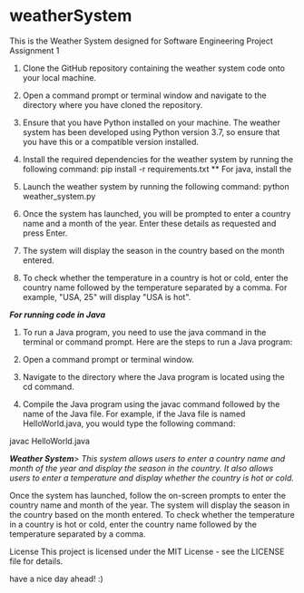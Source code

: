 # weatherSystem
This is the Weather System designed for Software Engineering Project Assignment 1


1. Clone the GitHub repository containing the weather system code onto your local machine.

2. Open a command prompt or terminal window and navigate to the directory where you have cloned the repository.

3. Ensure that you have Python installed on your machine. The weather system has been developed using Python version 3.7, so ensure that you have this or a compatible version installed.

3. Install the required dependencies for the weather system by running the following command: pip install -r requirements.txt
** For java, install the 

4. Launch the weather system by running the following command: python weather_system.py

5. Once the system has launched, you will be prompted to enter a country name and a month of the year. Enter these details as requested and press Enter.

6. The system will display the season in the country based on the month entered.

7. To check whether the temperature in a country is hot or cold, enter the country name followed by the temperature separated by a comma. For example, "USA, 25" will display "USA is hot".

***For running code in Java***
1. To run a Java program, you need to use the java command in the terminal or command prompt. Here are the steps to run a Java program:

2. Open a command prompt or terminal window.

3. Navigate to the directory where the Java program is located using the cd command.

4. Compile the Java program using the javac command followed by the name of the Java file. For example, if the Java file is named HelloWorld.java, you would type the following command:

javac HelloWorld.java


***Weather System***>
*This system allows users to enter a country name and month of the year and display the season in the country. It also allows users to enter a temperature and display whether the country is hot or cold.*

Once the system has launched, follow the on-screen prompts to enter the country name and month of the year. The system will display the season in the country based on the month entered. To check whether the temperature in a country is hot or cold, enter the country name followed by the temperature separated by a comma.

License
This project is licensed under the MIT License - see the LICENSE file for details.

have a nice day ahead! :)
